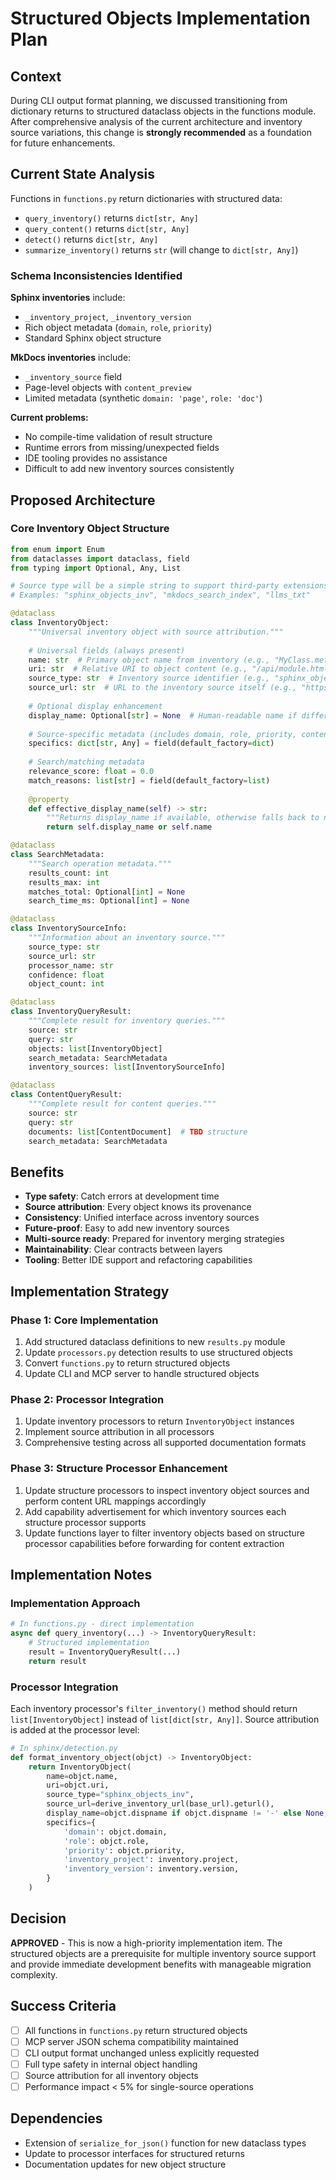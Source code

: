 # Structured Objects Implementation Plan

## Context

During CLI output format planning, we discussed transitioning from dictionary returns to structured dataclass objects in the functions module. After comprehensive analysis of the current architecture and inventory source variations, this change is **strongly recommended** as a foundation for future enhancements.

## Current State Analysis

Functions in `functions.py` return dictionaries with structured data:
- `query_inventory()` returns `dict[str, Any]`
- `query_content()` returns `dict[str, Any]` 
- `detect()` returns `dict[str, Any]`
- `summarize_inventory()` returns `str` (will change to `dict[str, Any]`)

### Schema Inconsistencies Identified

**Sphinx inventories** include:
- `_inventory_project`, `_inventory_version` 
- Rich object metadata (`domain`, `role`, `priority`)
- Standard Sphinx object structure

**MkDocs inventories** include:
- `_inventory_source` field
- Page-level objects with `content_preview`
- Limited metadata (synthetic `domain: 'page'`, `role: 'doc'`)

**Current problems:**
- No compile-time validation of result structure
- Runtime errors from missing/unexpected fields
- IDE tooling provides no assistance
- Difficult to add new inventory sources consistently

## Proposed Architecture

### Core Inventory Object Structure

```python
from enum import Enum
from dataclasses import dataclass, field
from typing import Optional, Any, List

# Source type will be a simple string to support third-party extensions
# Examples: "sphinx_objects_inv", "mkdocs_search_index", "llms_txt"

@dataclass
class InventoryObject:
    """Universal inventory object with source attribution."""
    
    # Universal fields (always present)
    name: str  # Primary object name from inventory (e.g., "MyClass.method", "User Guide")
    uri: str  # Relative URI to object content (e.g., "/api/module.html#MyClass.method", "/guides/user/")
    source_type: str  # Inventory source identifier (e.g., "sphinx_objects_inv", "mkdocs_search_index")
    source_url: str  # URL to the inventory source itself (e.g., "https://docs.example.com/objects.inv")
    
    # Optional display enhancement
    display_name: Optional[str] = None  # Human-readable name if different from name (falls back to name)
    
    # Source-specific metadata (includes domain, role, priority, content_preview, etc.)
    specifics: dict[str, Any] = field(default_factory=dict)
    
    # Search/matching metadata
    relevance_score: float = 0.0
    match_reasons: list[str] = field(default_factory=list)
    
    @property
    def effective_display_name(self) -> str:
        """Returns display_name if available, otherwise falls back to name."""
        return self.display_name or self.name

@dataclass
class SearchMetadata:
    """Search operation metadata."""
    results_count: int
    results_max: int
    matches_total: Optional[int] = None
    search_time_ms: Optional[int] = None

@dataclass
class InventorySourceInfo:
    """Information about an inventory source."""
    source_type: str
    source_url: str
    processor_name: str
    confidence: float
    object_count: int

@dataclass
class InventoryQueryResult:
    """Complete result for inventory queries."""
    source: str
    query: str
    objects: list[InventoryObject]
    search_metadata: SearchMetadata
    inventory_sources: list[InventorySourceInfo]

@dataclass
class ContentQueryResult:
    """Complete result for content queries."""
    source: str
    query: str
    documents: list[ContentDocument]  # TBD structure
    search_metadata: SearchMetadata
```

## Benefits

- **Type safety**: Catch errors at development time
- **Source attribution**: Every object knows its provenance
- **Consistency**: Unified interface across inventory sources
- **Future-proof**: Easy to add new inventory sources
- **Multi-source ready**: Prepared for inventory merging strategies
- **Maintainability**: Clear contracts between layers
- **Tooling**: Better IDE support and refactoring capabilities

## Implementation Strategy

### Phase 1: Core Implementation
1. Add structured dataclass definitions to new `results.py` module
2. Update `processors.py` detection results to use structured objects
3. Convert `functions.py` to return structured objects
4. Update CLI and MCP server to handle structured objects

### Phase 2: Processor Integration
1. Update inventory processors to return `InventoryObject` instances
2. Implement source attribution in all processors
3. Comprehensive testing across all supported documentation formats

### Phase 3: Structure Processor Enhancement
1. Update structure processors to inspect inventory object sources and perform content URL mappings accordingly
2. Add capability advertisement for which inventory sources each structure processor supports
3. Update functions layer to filter inventory objects based on structure processor capabilities before forwarding for content extraction

## Implementation Notes

### Implementation Approach
```python
# In functions.py - direct implementation
async def query_inventory(...) -> InventoryQueryResult:
    # Structured implementation
    result = InventoryQueryResult(...)
    return result
```

### Processor Integration
Each inventory processor's `filter_inventory()` method should return `list[InventoryObject]` instead of `list[dict[str, Any]]`. Source attribution is added at the processor level:

```python
# In sphinx/detection.py
def format_inventory_object(objct) -> InventoryObject:
    return InventoryObject(
        name=objct.name,
        uri=objct.uri,
        source_type="sphinx_objects_inv",
        source_url=derive_inventory_url(base_url).geturl(),
        display_name=objct.dispname if objct.dispname != '-' else None,  # Falls back to name
        specifics={
            'domain': objct.domain,
            'role': objct.role,
            'priority': objct.priority,
            'inventory_project': inventory.project,
            'inventory_version': inventory.version,
        }
    )
```

## Decision

**APPROVED** - This is now a high-priority implementation item. The structured objects are a prerequisite for multiple inventory source support and provide immediate development benefits with manageable migration complexity.

## Success Criteria

- [ ] All functions in `functions.py` return structured objects
- [ ] MCP server JSON schema compatibility maintained
- [ ] CLI output format unchanged unless explicitly requested
- [ ] Full type safety in internal object handling
- [ ] Source attribution for all inventory objects
- [ ] Performance impact < 5% for single-source operations

## Dependencies

- Extension of `serialize_for_json()` function for new dataclass types
- Update to processor interfaces for structured returns
- Documentation updates for new object structure